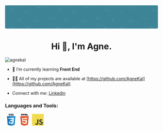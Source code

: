![MasterHead](./github-header-image.png)
<h1 align="center">Hi 👋, I'm Agne.</h1>

<p align="left"> <img src="https://komarev.com/ghpvc/?username=agnekal&label=Profile%20views&color=0e75b6&style=flat" alt="agnekal" /> </p>

- 🌱 I’m currently learning **Front End**

- 👨‍💻 All of my projects are available at [https://github.com/AgneKal](https://github.com/AgneKal)
  
- Connect with me: [Linkedin](https://www.linkedin.com/in/agne-kalinauskiene-ba8b8aa9)


<h3 align="left">Languages and Tools:</h3>
<p align="left" style="text-decoration: none"> 
  <a href="https://www.w3schools.com/css/" target="_blank" rel="noreferrer" style="text-decoration: none"> 
    <img src="https://raw.githubusercontent.com/devicons/devicon/master/icons/css3/css3-original-wordmark.svg" alt="css3" width="40" height="40" style="text-decoration: none"/> 
  </a> 
  <a href="https://www.w3.org/html/" target="_blank" rel="noreferrer" style="text-decoration: none"> 
    <img src="https://raw.githubusercontent.com/devicons/devicon/master/icons/html5/html5-original-wordmark.svg" alt="html5" width="40" height="40" style="text-decoration: none"/> 
  </a> 
  <a href="https://developer.mozilla.org/en-US/docs/Web/JavaScript" target="_blank" rel="noreferrer" style="text-decoration: none">  
    <img src="https://raw.githubusercontent.com/devicons/devicon/master/icons/javascript/javascript-original.svg" alt="javascript" width="40" height="40" style="text-decoration: none"/> 
  </a> 

</p>
